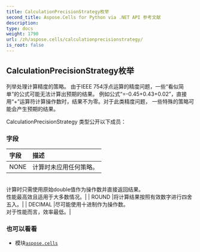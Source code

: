 ```yaml
---
title: CalculationPrecisionStrategy枚举
second_title: Aspose.Cells for Python via .NET API 参考文献
description:
type: docs
weight: 1790
url: /zh/aspose.cells/calculationprecisionstrategy/
is_root: false
---
```

## CalculationPrecisionStrategy枚举
列举处理计算精度的策略。
由于IEEE 754浮点运算的精度问题，一些“看似简单”的公式可能无法计算出预期的结果。
例如公式“=-0.45+0.43+0.02”，直接用“+”运算符计算操作数时，结果不为零。对于此类精度问题，
一些特殊的策略可能会产生预期的结果。



CalculationPrecisionStrategy 类型公开以下成员：

### 字段
|字段|描述|
| :- | :- |
| NONE |计算时未应用任何策略。<br/>计算时只需使用原始double值作为操作数并直接返回结果。<br/>性能最高效且适用于大多数情况。|
| ROUND |将计算结果按照有效数字进行四舍五入。|
| DECIMAL |尽可能使用十进制作为操作数。<br/>对于性能而言，效率最低。|



### 也可以看看
* 模块[`aspose.cells`](..)
